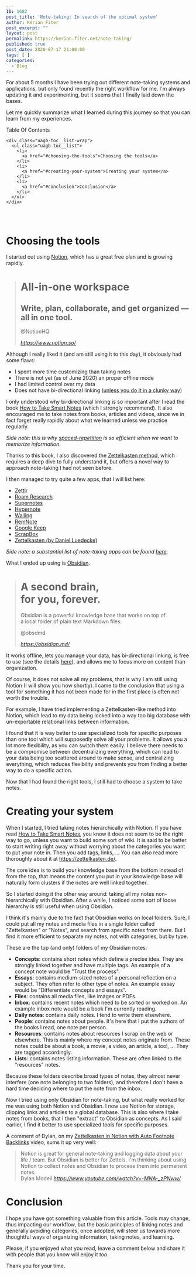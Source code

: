 ```yaml
---
ID: 1682
post_title: 'Note-taking: In search of the optimal system'
author: Kérian Fiter
post_excerpt: ""
layout: post
permalink: https://kerian.fiter.net/note-taking/
published: true
post_date: 2020-07-17 21:00:00
tags: [ ]
categories:
  - Blog
---
```

<!-- wp:paragraph -->

For about 5 months I have been trying out different note-taking systems and applications, but only found recently the right workflow for me. I'm always updating it and experimenting, but it seems that I finally laid down the bases.

<!-- /wp:paragraph -->

<!-- wp:paragraph -->

Let me quickly summarize what I learned during this journey so that you can learn from my experiences.

<!-- /wp:paragraph -->

<!-- wp:uagb/table-of-contents {"block_id":"b551f25c","classMigrate":true,"headerLinks":"[{\u0022tag\u0022:1,\u0022text\u0022:\u0022Choosing the tools\u0022,\u0022link\u0022:\u0022choosing-the-tools\u0022,\u0022content\u0022:\u0022Choosing the tools\u0022,\u0022level\u0022:0},{\u0022tag\u0022:1,\u0022text\u0022:\u0022Creating your system\u0022,\u0022link\u0022:\u0022creating-your-system\u0022,\u0022content\u0022:\u0022Creating your system\u0022,\u0022level\u0022:0},{\u0022tag\u0022:1,\u0022text\u0022:\u0022Conclusion\u0022,\u0022link\u0022:\u0022conclusion\u0022,\u0022content\u0022:\u0022Conclusion\u0022,\u0022level\u0022:0}]","customWidth":true} -->

<div class="wp-block-uagb-table-of-contents uagb-toc__align-left uagb-toc__columns-undefined uagb-block-b551f25c" data-scroll="true" data-offset="30" data-delay="800">
  <div class="uagb-toc__wrap">
    <div class="uagb-toc__title-wrap">
      <div class="uagb-toc__title">
        Table Of Contents
      </div>
    </div>
    
    <div class="uagb-toc__list-wrap">
      <ul class="uagb-toc__list">
        <li>
          <a href="#choosing-the-tools">Choosing the tools</a>
        </li>
        <li>
          <a href="#creating-your-system">Creating your system</a>
        </li>
        <li>
          <a href="#conclusion">Conclusion</a>
        </li>
      </ul>
    </div>
  </div>
</div>

<!-- /wp:uagb/table-of-contents -->

<!-- wp:spacer {"height":28} -->

<div style="height:28px" aria-hidden="true" class="wp-block-spacer">
</div>

<!-- /wp:spacer -->

<!-- wp:heading {"level":1} -->

# Choosing the tools

<!-- /wp:heading -->

<!-- wp:paragraph -->

I started out using <a rel="noreferrer noopener" href="https://notion.so" target="_blank">Notion</a>, which has a great free plan and is growing rapidly.

<!-- /wp:paragraph -->

<!-- wp:html -->

<blockquote class="quoteback" darkmode="" data-title="Notion%20%E2%80%93%20The%20all-in-one%20workspace%20for%20your%20notes%2C%20tasks%2C%20wikis%2C%20and%20databases." data-author="@NotionHQ" cite="https://www.notion.so/">
  <h1>
    All-in-one workspace
  </h1>
  
  <h2>
    Write, plan, collaborate, and get organized — all in one tool.
  </h2><footer>@NotionHQ
  
  <cite> <a href="https://www.notion.so/">https://www.notion.so/</a></cite></footer>
</blockquote>

<script note="" src="https://cdn.jsdelivr.net/gh/Blogger-Peer-Review/quotebacks@1/quoteback.js"></script> <!-- /wp:html -->

<!-- wp:paragraph -->

Although I really liked it (and am still using it to this day), it obviously had some flaws:

<!-- /wp:paragraph -->

<!-- wp:list -->

*   I spent more time customizing than taking notes
*   There is not yet (as of June 2020) an proper offline mode
*   I had limited control over my data
*   Does not have bi-directional linking (<a rel="noreferrer noopener" href="https://www.youtube.com/watch?v=-MNA-_zPNww" target="_blank">unless you do it in a clunky way</a>)

<!-- /wp:list -->

<!-- wp:paragraph -->

I only understood why bi-directional linking is so important after I read the book <a href="https://amzn.to/2zuZ2rt" target="_blank" rel="noreferrer noopener">How to Take Smart Notes</a> (which I strongly recommend). It also encouraged me to take notes from books, articles and videos, since we in fact forget really rapidly about what we learned unless we practice regularly.

<!-- /wp:paragraph -->

<!-- wp:paragraph -->

*Side note: this is why <a href="https://en.wikipedia.org/wiki/Spaced_repetition" target="_blank" rel="noreferrer noopener">spaced-repetition</a> is so efficient when we want to memorize information*.

<!-- /wp:paragraph -->

<!-- wp:paragraph -->

Thanks to this book, I also discovered the <a href="https://zettelkasten.de/posts/overview/" target="_blank" rel="noreferrer noopener">Zettelkasten method</a>, which requires a deep dive to fully understand it, but offers a novel way to approach note-taking I had not seen before.

<!-- /wp:paragraph -->

<!-- wp:paragraph -->

I then managed to try quite a few apps, that I will list here:

<!-- /wp:paragraph -->

<!-- wp:list -->

*   <a href="https://www.zettlr.com/" target="_blank" rel="noreferrer noopener">Zettlr</a>
*   <a href="https://roamresearch.com/" target="_blank" rel="noreferrer noopener">Roam Research</a>
*   <a href="https://supernotes.app/" target="_blank" rel="noreferrer noopener">Supernotes</a>
*   <a href="https://hypernote.io/" target="_blank" rel="noreferrer noopener">Hypernote</a>
*   <a href="https://walling.app/" target="_blank" rel="noreferrer noopener">Walling</a>
*   <a href="https://www.remnote.io/" target="_blank" rel="noreferrer noopener">RemNote</a>
*   <a href="https://keep.google.com/" target="_blank" rel="noreferrer noopener">Google Keep</a>
*   <a href="https://scrapbox.io/" target="_blank" rel="noreferrer noopener">ScrapBox</a>
*   <a href="http://zettelkasten.danielluedecke.de/en/" target="_blank" rel="noreferrer noopener">Zettelkasten (by Daniel Luedecke)</a>

<!-- /wp:list -->

<!-- wp:paragraph -->

*Side note: a substantial list of note-taking apps can be found <a href="https://www.notion.so/Artificial-Brain-Networked-notebook-app-a131b468fc6f43218fb8105430304709" target="_blank" rel="noreferrer noopener">here</a>*.

<!-- /wp:paragraph -->

<!-- wp:paragraph -->

What I ended up using is <a rel="noreferrer noopener" href="https://obsidian.md/" target="_blank">Obsidian</a>.

<!-- /wp:paragraph -->

<!-- wp:html -->

<blockquote class="quoteback" darkmode="" data-title="Obsidian%3A%20A%20knowledge%20base%20that%20works%20on%20local%20Markdown%20files." data-author="@obsdmd" cite="https://obsidian.md/">
  <h1 class="hero-headline">
    A second brain,<br />for you, forever.
  </h1>
  
  <p>
    Obsidian is a powerful knowledge base that works on top of<br /> a local folder of plain text Markdown files.
  </p><footer>@obsdmd
  
  <cite> <a href="https://obsidian.md/">https://obsidian.md/</a></cite></footer>
</blockquote>

<script note="" src="https://cdn.jsdelivr.net/gh/Blogger-Peer-Review/quotebacks@1/quoteback.js"></script> <!-- /wp:html -->

<!-- wp:paragraph -->

It works offline, lets you manage your data, has bi-directional linking, is free to use (see the details <a href="https://obsidian.md/pricing" target="_blank" rel="noreferrer noopener">here</a>), and allows me to focus more on content than organization.

<!-- /wp:paragraph -->

<!-- wp:paragraph -->

Of course, it does not solve all my problems, that is why I am still using Notion (I will show you how shortly). I came to the conclusion that using a tool for something it has not been made for in the first place is often not worth the trouble.

<!-- /wp:paragraph -->

<!-- wp:paragraph -->

For example, I have tried implementing a Zettelkasten-like method into Notion, which lead to my data being locked into a way too big database with un-exportable relational links between information.

<!-- /wp:paragraph -->

<!-- wp:paragraph -->

I found that it is way better to use specialized tools for specific purposes than one tool which will supposedly solve all your problems. It allows you a lot more flexibility, as you can switch them easily. I believe there needs to be a compromise between decentralizing everything, which can lead to your data being too scattered around to make sense, and centralizing everything, which reduces flexibility and prevents you from finding a better way to do a specific action.

<!-- /wp:paragraph -->

<!-- wp:paragraph -->

Now that I had found the right tools, I still had to choose a system to take notes.

<!-- /wp:paragraph -->

<!-- wp:heading {"level":1} -->

# Creating your system

<!-- /wp:heading -->

<!-- wp:paragraph -->

When I started, I tried taking notes hierarchically with Notion. If you have read <a rel="noreferrer noopener" href="https://amzn.to/2zuZ2rt" target="_blank">How to Take Smart Notes</a>, you know it does not seem to be the right way to go, unless you want to build some sort of wiki. It is said to be better to start writing right away without worrying about the categories you want to put your note in. Then you add tags, links, … You can also read more thoroughly about it at <a href="https://zettelkasten.de/" target="_blank" rel="noreferrer noopener">https://zettelkasten.de/</a>.

<!-- /wp:paragraph -->

<!-- wp:paragraph -->

The core idea is to build your knowledge base from the bottom instead of from the top, that means the content you put in your knowledge base will naturally form clusters if the notes are well linked together.

<!-- /wp:paragraph -->

<!-- wp:paragraph -->

So I started doing it the other way around: taking all my notes non-hierarchically with Obsidian. After a while, I noticed some sort of loose hierarchy is still useful when using Obsidian.

<!-- /wp:paragraph -->

<!-- wp:paragraph -->

I think it's mainly due to the fact that Obsidian works on local folders. Sure, I could put all my notes and media files in a single folder called "Zettelkasten" or "Notes", and search from specific notes from there. But I find it more efficient to separate my notes, not with categories, but by type.

<!-- /wp:paragraph -->

<!-- wp:paragraph -->

These are the top (and only) folders of my Obsidian notes:

<!-- /wp:paragraph -->

<!-- wp:list -->

*   **Concepts**: contains short notes which define a precise idea. They are strongly linked together and have multiple tags. An example of a concept note would be "Trust the process".
*   **Essays**: contains medium-sized notes of a personal reflection on a subject. They often refer to other type of notes. An example essay would be "Differentiate concepts and essays".
*   **Files**: contains all media files, like images or PDFs.
*   **Inbox**: contains recent notes which need to be sorted or worked on. An example inbox note would be a book I'm currently reading.
*   **Daily notes**: contains daily notes. I tend to write them elsewhere.
*   **People**: contains notes about people. It's here that I put the authors of the books I read, one note per person.
*   **Resources**: contains notes about resources I scrap on the web or elsewhere. This is mainly where my concept notes originate from. These notes could be about a book, a movie, a video, an article, a tool, … They are tagged accordingly.
*   **Lists**: contains notes listing information. These are often linked to the "resources" notes.

<!-- /wp:list -->

<!-- wp:paragraph -->

Because these folders describe broad types of notes, they almost never interfere (one note belonging to two folders), and therefore I don't have a hard time deciding where to put the note from the inbox.

<!-- /wp:paragraph -->

<!-- wp:paragraph -->

Now I tried using only Obsidian for note-taking, but what really worked for me was using both Notion and Obsidian. I now use Notion for storage, clipping links and articles to a global database. This is also where I take notes from books, that I then "extract" to Obsidian as concepts. As I said earlier, I find it better to use specialized tools for specific purposes.

<!-- /wp:paragraph -->

<!-- wp:paragraph -->

A comment of Dylan, on my <a rel="noreferrer noopener" href="https://www.youtube.com/watch?v=-MNA-_zPNww" target="_blank">Zettelkasten in Notion with Auto Footnote Backlinks</a> video, sums it up very well:

<!-- /wp:paragraph -->

<!-- wp:html -->

<blockquote class="quoteback" data-title="Zettelkasten%20in%20Notion%20with%20Auto%20Footnote%20Backlinks%20-%20YouTube" data-author="Dylan Modell" cite="https://www.youtube.com/watch?v=-MNA-_zPNww">
  Notion is great for general note-taking and logging data about your life / team. But Obsidian is better for Zettels. I'm thinking about using Notion to collect notes and Obsidian to process them into permanent notes. <footer>Dylan Modell<cite> <a href="https://www.youtube.com/watch?v=-MNA-_zPNww">https://www.youtube.com/watch?v=-MNA-_zPNww/</a></cite></footer>
</blockquote>

<!-- /wp:html -->

<!-- wp:heading {"level":1} -->

# Conclusion

<!-- /wp:heading -->

<!-- wp:paragraph -->

I hope you have got something valuable from this article. Tools may change, thus impacting our workflow, but the basic principles of linking notes and generally avoiding categories, once adopted, will steer us towards more thoughtful ways of organizing information, taking notes, and learning.

<!-- /wp:paragraph -->

<!-- wp:paragraph -->

Please, if you enjoyed what you read, leave a comment below and share it with people that you know will enjoy it too.

<!-- /wp:paragraph -->

<!-- wp:paragraph -->

Thank you for your time.

<!-- /wp:paragraph -->